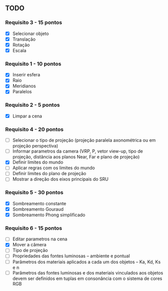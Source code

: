 ## TODO

### Requisito 3 - 15 pontos

- [x] Selecionar objeto
- [x] Translação
- [x] Rotação
- [x] Escala

### Requisito 1 - 10 pontos

- [x] Inserir esfera
- [x] Raio
- [x] Meridianos
- [x] Paralelos

### Requisito 2 - 5 pontos

- [x] Limpar a cena

### Requisito 4 - 20 pontos

- [ ] Selecionar o tipo de projeção (projeção paralela axonométrica ou em projeção perspectiva)
- [ ] Informar parametros da camera (VRP, P, vetor view-up, tipo de projeção, distância aos planos Near, Far e plano de projeção)
- [x] Definir limites do mundo
- [ ] Aplicar regras com os limites do mundo
- [ ] Definir limites do plano de projeção
- [ ] Mostrar a direção dos eixos principais do SRU

### Requisito 5 - 30 pontos

- [x] Sombreamento constante
- [x] Sombreamento Gouraud
- [x] Sombreamento Phong simplificado

### Requisito 6 - 15 pontos

- [ ] Editar parametros na cena
- [x] Mover a câmera
- [ ] Tipo de projeção
- [ ] Propriedades das fontes luminosas – ambiente e pontual
- [ ] Parâmetros dos materiais aplicados a cada um dos objetos – Ka, Kd, Ks e n
- [ ] Parâmetros das fontes luminosas e dos materiais vinculados aos objetos devem ser definidos em tuplas em consonância com o sistema de cores RGB
